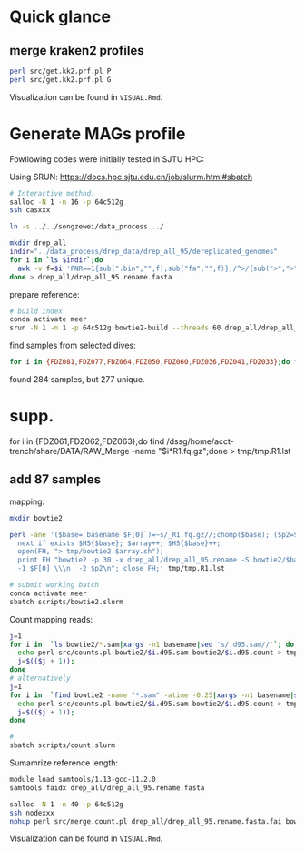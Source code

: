 #

# Quick glance
## merge kraken2 profiles
```bash
perl src/get.kk2.prf.pl P
perl src/get.kk2.prf.pl G
```
Visualization can be found in `VISUAL.Rmd`.

# Generate MAGs profile
Fowllowing codes were initially tested in SJTU HPC:

Using SRUN: https://docs.hpc.sjtu.edu.cn/job/slurm.html#sbatch
```bash
# Interactive method:
salloc -N 1 -n 16 -p 64c512g
ssh casxxx
```

```bash
ln -s ../../songzewei/data_process ../

mkdir drep_all
indir="../data_process/drep_data/drep_all_95/dereplicated_genomes"
for i in `ls $indir`;do
  awk -v f=$i 'FNR==1{sub(".bin","",f);sub("fa","",f)};/^>/{sub(">",">"f,$0)}{print}' $indir/$i
done > drep_all/drep_all_95.rename.fasta


```


prepare reference:
```bash
# build index
conda activate meer
srun -N 1 -n 1 -p 64c512g bowtie2-build --threads 60 drep_all/drep_all_95.rename.fasta drep_all/drep_all_95.rename
```

find samples from selected dives:
```bash
for i in {FDZ081,FDZ077,FDZ064,FDZ050,FDZ060,FDZ036,FDZ041,FDZ033};do find /dssg/home/acct-trench/share/DATA/RAW_Merge -name "$i*R1.fq.gz";done > tmp/tmp.R1.lst
```
found 284 samples, but 277 unique.

# supp.
for i in {FDZ061,FDZ062,FDZ063};do find /dssg/home/acct-trench/share/DATA/RAW_Merge -name "$i*R1.fq.gz";done > tmp/tmp.R1.lst
## add 87 samples

mapping:
```bash
mkdir bowtie2

perl -ane '($base=`basename $F[0]`)=~s/_R1.fq.gz//;chomp($base); ($p2=$F[0])=~s/R1.fq/R2.fq/;
  next if exists $HS{$base}; $array++; $HS{$base}++;
  open(FH, "> tmp/bowtie2.$array.sh");
  print FH "bowtie2 -p 30 -x drep_all/drep_all_95.rename -S bowtie2/$base.d95.sam \\
  -1 $F[0] \\\n  -2 $p2\n"; close FH;' tmp/tmp.R1.lst

# submit working batch
conda activate meer
sbatch scripts/bowtie2.slurm
```

Count mapping reads:
```bash
j=1
for i in  `ls bowtie2/*.sam|xargs -n1 basename|sed 's/.d95.sam//'`; do
  echo perl src/counts.pl bowtie2/$i.d95.sam bowtie2/$i.d95.count > tmp/count.$j.sh;
  j=$(($j + 1));
done
# alternatively
j=1
for i in  `find bowtie2 -name "*.sam" -atime -0.25|xargs -n1 basename|sed 's/.d95.sam//'`; do
  echo perl src/counts.pl bowtie2/$i.d95.sam bowtie2/$i.d95.count > tmp/count.$j.sh;
  j=$(($j + 1));
done

#
sbatch scripts/count.slurm

```

Sumamrize reference length:
```bash
module load samtools/1.13-gcc-11.2.0
samtools faidx drep_all/drep_all_95.rename.fasta

salloc -N 1 -n 40 -p 64c512g
ssh nodexxx
nohup perl src/merge.count.pl drep_all/drep_all_95.rename.fasta.fai bowtie2 d95 profiles/select11dives.d95.sum &
```

Visualization can be found in `VISUAL.Rmd`.
